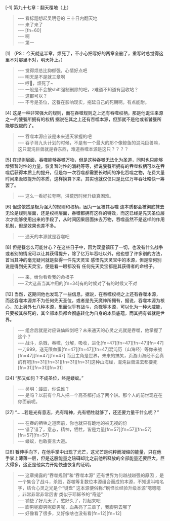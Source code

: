 
[-1] 第九十七章：翻天覆地（上）
>--- 看标题想起吴明卷的 三十日内翻天地<br>
>--- 来了来了<br>
>--- [fn=60]<br>
>--- 啊<br>
>--- 第一<br>

[1] （PS：今天就这半章，烦死了，不小心把写好的两章全删了，重写时总觉得这里不对那里不对，明天补上。）
>--- 觉得烦总比抑郁强，心情好点吧<br>
>--- 明天是不是就三章啊<br>
>--- 哼💢，烦死了~<br>
>--- 一般是不会按shift强制删除的吧，z难道不知道有回收站？<br>
>--- 这都可以？<br>
>--- 不亏是圣位，这餮在影响现实，拖延自己的死期啊。有点能耐。<br>

[4] 这是一种非常强大的规则，而在吞噬规则之上还有吞噬权柄，那是他诞生来源之一的饕餮所拥有的权柄 据说在其之上还有吞噬本源，但那就不是他或者饕餮所能够觊觎的了。
>--- 吞噬本源应该是未来通天掌握的吧<br>
>--- 昋子哥九头计划的时候，不是有一个最大的那个像鲸鱼的混沌巨兽嘛，这只混沌巨兽就是吞东西，难道吞噬本源是这只？？？？<br>

[5] 在规则层面，吞噬能够吞噬万物，但是这种吞噬无法化为圣道，同时也只能够增强暂时性的力量，恢复暂时性的消耗等等，据说饕餮所拥有的吞噬权柄可以在吞噬后获得本质上的提升，但是每一次吞噬都需要长时间的净化吞噬之物，花费大量时间来汲取提升的本质，这样换算下来，其实也就仅仅只是比亿万年吞吐略快一筹罢了。
>--- 这么一看好拉夸啊，洪荒历时候升级真困难。<br>

[6] 但这依然是极为强大的规则和权柄，因为一旦被其吞噬 连本质都会被彻底抹去 无论是规则层面，还是权柄层面，吞噬都拥有这样的特效，而这已经是先天圣位层次才能够使用出来的手段了，从时间因果层面抹去万物，吞噬虽然不是这样的作用机制，但是效果也差不多。
>--- 通天的本源就是吞噬吧<br>

[8] 但是餮怎么可能甘心？在这些日子中，因为双皇镇压了一切，也没有什么战争或者别的情况可以让其获得提升，除了亿万年吞吐以外，他也想了许多别的方法，首当其冲的毫无疑问就是获得一件先天灵宝 感悟先天灵宝中的本源，但是奈何别说是得到先天灵宝，便是看一眼都没有 任何先天灵宝都是其获得者的命根子。
>--- 来，给你看看我的命根子<br>
>--- Z大这首当其冲用的[fn=34]有的时候对了有的时候又不对<br>

[12] 当然，这期间他也发现了一些信息，据说，在吞噬权柄之上还有吞噬本源，而这吞噬本源并不为任何先天圣位，或者是先天魔神所拥有，据说，吞噬本源为核心，加上另外七八种本源，里面似乎有战斗，杀戮等本源，可以化为一种大威能，只要被其杀死的，其全部本质都会彻底转化为自身的本质底蕴，而其拥有者就是世界。
>--- 组合后就是对应诛仙四剑吧？未来通天的心灵之光就是吞噬，他掌握了这个？<br>
>--- 战斗，杀戮，吞噬，分解，吸收，进化[fn=47][fn=47][fn=47][fn=47]一刀999，送无限血蛋[fn=47][fn=47][fn=47]混沌历（山海经）等你来战[fn=47][fn=47][fn=47]   而且主角是世界，未来的搞笑，页游山海经不会真的有吧[fn=31][fn=31][fn=31][fn=31]这种山海经，混沌巨兽进去都要死[fn=31][fn=31][fn=31]<br>

[24] “那又如何？不成圣位，终是蝼蚁。”
>--- 吴明：蝼蚁，你说谁？<br>
>--- 是吗？以前有个凡人把一个高圣都打成了两个饼。那个人的前世现在在你面前呢。<br>

[27] “……若是光有意志，光有精神，光有牺牲就够了，还还要力量干什么呢？”
>--- 在昋的牺牲之道面前，你也就只有跪地的被无视的份<br>
>--- 错了错了，意志，精神，牺牲，皆是力量[fn=57][fn=57][fn=57][fn=57][fn=57]<br>
>--- 蝼蚁，也敢妄言大道。<br>

[28] 餮伸手向下，在他手掌中出现了光芒，这光芒是纯粹而凝缩的能量，只在他手掌上薄薄一层，但是这股能量之磅礴却比之前他所释放的全部能量还要巨大，巨大得多，这正是他实力开始快速恢复的证明。
>--- 这章揭露的“吞噬规则”和“吞噬本源”  还有世界为何越战越强的原因 ，是一个集合了战斗，杀戮，吞噬等复数位本源组合而成的本源，不知道叫啥名字，结合心灵之光是个“键盘”   这本源便俗称:“刷怪长经验升级本源”嗯嗯嗯 ，非常非常非常厉害           类似于耶稣爷的“奇迹”<br>
>--- 铺垫了好几天了，憋好久了，打起来吧<br>
>--- 脚男呢脚男呢脚男呢，血条亮了三章了，我脚男去哪了<br>
>--- 好像看了很多，又好像啥也没有看[fn=12][fn=12]<br>
